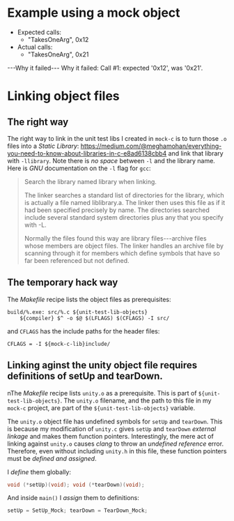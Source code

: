 # Example using a mock object
- Expected calls:
    - "TakesOneArg", 0x12
- Actual calls:
    - "TakesOneArg", 0x21

---Why it failed---
Why it failed: Call #1: expected '0x12', was '0x21'. 
# Linking object files
## The right way

The right way to link in the unit test libs I created in `mock-c`
is to turn those `.o` files into a *Static Library*:
https://medium.com/@meghamohan/everything-you-need-to-know-about-libraries-in-c-e8ad6138cbb4
and link that library with `-llibrary`.
Note there is *no space* between `-l` and the library name.
Here is *GNU* documentation on the `-l` flag for `gcc`:
> Search the library named library when linking.
> 
> The linker searches a standard list of directories for the
> library, which is actually a file named liblibrary.a.  The linker
> then uses this file as if it had been specified precisely by name.
> The directories searched include several standard system
> directories plus any that you specify with -L.
> 
> Normally the files found this way are library files---archive
> files whose members are object files.  The linker handles an
> archive file by scanning through it for members which define
> symbols that have so far been referenced but not defined.

## The temporary hack way

The *Makefile* recipe lists the object files as prerequisites:
```make
build/%.exe: src/%.c ${unit-test-lib-objects}
    ${compiler} $^ -o $@ $(LFLAGS) $(CFLAGS) -I src/
```
and `CFLAGS` has the include paths for the header files:
```make
CFLAGS = -I ${mock-c-lib}include/
```
## Linking aginst the unity object file requires definitions of setUp and tearDown.
nThe *Makefile* recipe lists `unity.o` as a prerequisite.
This is part of `${unit-test-lib-objects}`.
The `unity.o` filename,
and the path to this file in my `mock-c` project,
are part of the `${unit-test-lib-objects}` variable.

The `unity.o` object file has undefined symbols for
`setUp` and `tearDown`. This is because
my modification of `unity.c` gives `setUp` and `tearDown`
*external linkage* and makes them function pointers.
Interestingly, the mere act of linking against `unity.o`
causes *clang* to throw an *undefined reference* error.
Therefore, even without including `unity.h` in this file,
these function pointers must be *defined and assigned*.

I *define* them globally:
```c
void (*setUp)(void); void (*tearDown)(void);
```

And inside `main()` I *assign* them to definitions:
```c
setUp = SetUp_Mock; tearDown = TearDown_Mock;
```
